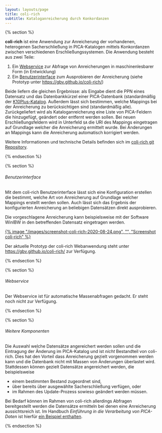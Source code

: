```yaml
---
layout: layouts/page
title: coli-rich
subtitle: Kataloganreicherung durch Konkordanzen
---
```


{% section %}

**coli-rich** ist eine Anwendung zur Anreicherung der vorhandenen, heterogenen Sacherschließung in PICA-Katalogen mittels Konkordanzen zwischen verschiedenen Erschließungssystemen. Die Anwendung besteht aus zwei Teile:

1. Ein [Webservice](#webservice) zur Abfrage von Anreicherungen in maschinenlesbarer Form (in Entwicklung)
2. Ein [Benutzerinterface](#benutzerinterface) zum Ausprobieren der Anreicherung (siehe Prototyp unter <https://gbv.github.io/coli-rich/>)

Beide liefern die gleichen Ergebnisse: als Eingabe dient die PPN eines Datensatz und das Datenbankkürzel einer PICA-Datenbank (standardmäßig der [K10Plus-Katalog](https://opac.k10plus.de/). Außerdem lässt sich bestimmen, welche Mappings bei der Anreicherung zu berücksichtigen sind (standardmäßig alle). Zurückgeliefert wird als Kataloganreicherung eine Liste von PICA-Feldern die hinzugefügt, geändert oder entfernt werden sollen. Bei neuen Erschließungsfeldern wird in Unterfeld `$A` die URI des Mappings eingetragen auf Grundlage welcher die Anreicherung ermittelt wurde. Bei Änderungen an Mappings kann die Anreicherung automatisch korrigiert werden.

Weitere Informationen und technische Details befinden sich im [coli-rich git Repository](https://github.com/gbv/coli-rich#readme).

{% endsection %}

{% section %}

###### Benutzerinterface

Mit dem coli-rich Benutzerinterface lässt sich eine Konfiguration erstellen die bestimmt, welche Art von Anreicherung auf Grundlage welcher Mappings erstellt werden sollen. Auch lässt sich das Ergebnis der konfigurierten Anreicherung an beliebigen Datensätzen direkt ausprobieren.

Die vorgeschlagene Anreicherung kann beispielsweise mit der Software WinIBW in den betreffenden Datensatz eingetragen werden.

[{% image "/images/screenshot-coli-rich-2020-08-24.png", "", "Screenshot coli-rich" %}](https://gbv.github.io/coli-rich/)

Der aktuelle Prototyp der coli-rich Webanwendung steht unter <https://gbv.github.io/coli-rich/> zur Verfügung.

{% endsection %}

{% section %}

###### Webservice

Der Webservice ist für automatische Massenabfragen gedacht. Er steht noch nicht zur Verfügung.

{% endsection %}

{% section %}

###### Weitere Komponenten

Die Auswahl welche Datensätze angereichert werden sollen und die Eintragung der Änderung im PICA-Katalog und ist *nicht* Bestandteil von coli-rich. Dies hat den Vorteil dass Anreicherung gezielt vorgenommen werden kann und die Datenbank nicht mit Massen von Änderungen überlastet wird. Stattdessen können gezielt Datensätze angereichert werden, die beispielsweise

* einem bestimmten Bestand zugeordnet sind,
* über bereits über ausgewählte Sacherschließung verfügen, oder
* im Rahmen des Update-Prozess sowieso geändert werden müssen.

Bei Bedarf können im Rahmen von coli-rich allerdings Abfragen bereitgestellt werden die Datensätze ermitteln bei denen eine Anreicherung aussichtsreich ist. Im Handbuch *Einführung in die Verarbeitung von PICA-Daten* ist hierfür [ein Beispiel enthalten](https://pro4bib.github.io/pica/#/verarbeitung?id=schnittstellen).

{% endsection %}
